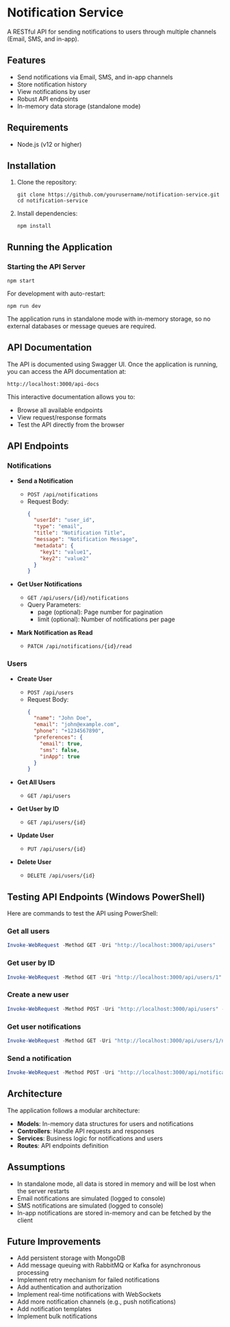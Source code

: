# Notification Service

A RESTful API for sending notifications to users through multiple channels (Email, SMS, and in-app).

## Features

- Send notifications via Email, SMS, and in-app channels
- Store notification history
- View notifications by user
- Robust API endpoints
- In-memory data storage (standalone mode)

## Requirements

- Node.js (v12 or higher)

## Installation

1. Clone the repository:
   ```
   git clone https://github.com/yourusername/notification-service.git
   cd notification-service
   ```

2. Install dependencies:
   ```
   npm install
   ```

## Running the Application

### Starting the API Server

```
npm start
```

For development with auto-restart:
```
npm run dev
```

The application runs in standalone mode with in-memory storage, so no external databases or message queues are required.

## API Documentation

The API is documented using Swagger UI. Once the application is running, you can access the API documentation at:

```
http://localhost:3000/api-docs
```

This interactive documentation allows you to:
- Browse all available endpoints
- View request/response formats
- Test the API directly from the browser

## API Endpoints

### Notifications

- **Send a Notification**
  - `POST /api/notifications`
  - Request Body:
    ```json
    {
      "userId": "user_id",
      "type": "email",
      "title": "Notification Title",
      "message": "Notification Message",
      "metadata": {
        "key1": "value1",
        "key2": "value2"
      }
    }
    ```

- **Get User Notifications**
  - `GET /api/users/{id}/notifications`
  - Query Parameters:
    - page (optional): Page number for pagination
    - limit (optional): Number of notifications per page

- **Mark Notification as Read**
  - `PATCH /api/notifications/{id}/read`

### Users

- **Create User**
  - `POST /api/users`
  - Request Body:
    ```json
    {
      "name": "John Doe",
      "email": "john@example.com",
      "phone": "+1234567890",
      "preferences": {
        "email": true,
        "sms": false,
        "inApp": true
      }
    }
    ```

- **Get All Users**
  - `GET /api/users`

- **Get User by ID**
  - `GET /api/users/{id}`

- **Update User**
  - `PUT /api/users/{id}`

- **Delete User**
  - `DELETE /api/users/{id}`

## Testing API Endpoints (Windows PowerShell)

Here are commands to test the API using PowerShell:

### Get all users
```powershell
Invoke-WebRequest -Method GET -Uri "http://localhost:3000/api/users"
```

### Get user by ID
```powershell
Invoke-WebRequest -Method GET -Uri "http://localhost:3000/api/users/1"
```

### Create a new user
```powershell
Invoke-WebRequest -Method POST -Uri "http://localhost:3000/api/users" -Body '{"name":"John Smith","email":"john.smith@example.com","phone":"+1122334455"}' -ContentType "application/json"
```

### Get user notifications
```powershell
Invoke-WebRequest -Method GET -Uri "http://localhost:3000/api/users/1/notifications"
```

### Send a notification
```powershell
Invoke-WebRequest -Method POST -Uri "http://localhost:3000/api/notifications" -Body '{"userId":"1","type":"email","title":"Test Notification","message":"This is a test notification","metadata":{"source":"test"}}' -ContentType "application/json"
```

## Architecture

The application follows a modular architecture:

- **Models**: In-memory data structures for users and notifications
- **Controllers**: Handle API requests and responses
- **Services**: Business logic for notifications and users
- **Routes**: API endpoints definition

## Assumptions

- In standalone mode, all data is stored in memory and will be lost when the server restarts
- Email notifications are simulated (logged to console)
- SMS notifications are simulated (logged to console)
- In-app notifications are stored in-memory and can be fetched by the client

## Future Improvements

- Add persistent storage with MongoDB
- Add message queuing with RabbitMQ or Kafka for asynchronous processing
- Implement retry mechanism for failed notifications
- Add authentication and authorization
- Implement real-time notifications with WebSockets
- Add more notification channels (e.g., push notifications)
- Add notification templates
- Implement bulk notifications 